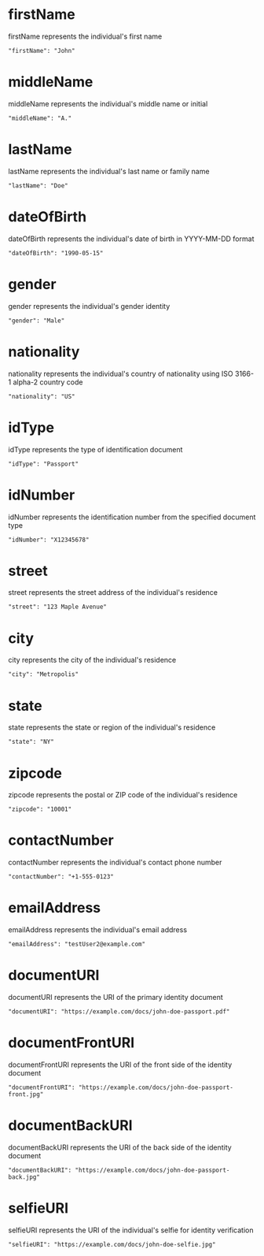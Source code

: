 # firstName

firstName represents the individual's first name

```
"firstName": "John"
```

# middleName

middleName represents the individual's middle name or initial

```
"middleName": "A."
```

# lastName

lastName represents the individual's last name or family name

```
"lastName": "Doe"
```

# dateOfBirth

dateOfBirth represents the individual's date of birth in YYYY-MM-DD format

```
"dateOfBirth": "1990-05-15"
```

# gender

gender represents the individual's gender identity

```
"gender": "Male"
```

# nationality

nationality represents the individual's country of nationality using ISO 3166-1 alpha-2 country code

```
"nationality": "US"
```

# idType

idType represents the type of identification document

```
"idType": "Passport"
```

# idNumber

idNumber represents the identification number from the specified document type

```
"idNumber": "X12345678"
```

# street

street represents the street address of the individual's residence

```
"street": "123 Maple Avenue"
```

# city

city represents the city of the individual's residence

```
"city": "Metropolis"
```

# state

state represents the state or region of the individual's residence

```
"state": "NY"
```

# zipcode

zipcode represents the postal or ZIP code of the individual's residence

```
"zipcode": "10001"
```

# contactNumber

contactNumber represents the individual's contact phone number

```
"contactNumber": "+1-555-0123"
```

# emailAddress

emailAddress represents the individual's email address

```
"emailAddress": "testUser2@example.com"
```

# documentURI

documentURI represents the URI of the primary identity document

```
"documentURI": "https://example.com/docs/john-doe-passport.pdf"
```

# documentFrontURI

documentFrontURI represents the URI of the front side of the identity document

```
"documentFrontURI": "https://example.com/docs/john-doe-passport-front.jpg"
```

# documentBackURI

documentBackURI represents the URI of the back side of the identity document

```
"documentBackURI": "https://example.com/docs/john-doe-passport-back.jpg"
```

# selfieURI

selfieURI represents the URI of the individual's selfie for identity verification

```
"selfieURI": "https://example.com/docs/john-doe-selfie.jpg"
```
